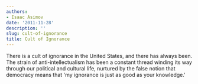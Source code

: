 ```yaml
---
authors:
- Isaac Asimov
date: '2011-11-28'
description: ''
slug: cult-of-ignorance
title: Cult of Ignorance
---
```

There is a cult of ignorance in the United States, and there has always been. The strain of anti-intellectualism has been a constant thread winding its way through our political and cultural life, nurtured by the false notion that democracy means that 'my ignorance is just as good as your knowledge.'



